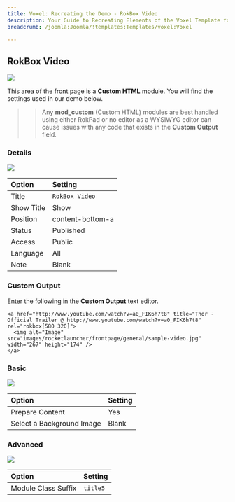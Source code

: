```yaml
---
title: Voxel: Recreating the Demo - RokBox Video
description: Your Guide to Recreating Elements of the Voxel Template for Joomla
breadcrumb: /joomla:Joomla/!templates:Templates/voxel:Voxel

---
```


RokBox Video
-----
![][demo]

This area of the front page is a **Custom HTML** module. You will find the settings used in our demo below.

>> Any **mod_custom** (Custom HTML) modules are best handled using either RokPad or no editor as a WYSIWYG editor can cause issues with any code that exists in the **Custom Output** field.

### Details
![][demo2]

| Option     | Setting          |  
| :--------- | :--------------- |  
| Title      | `RokBox Video`   |  
| Show Title | Show             |  
| Position   | content-bottom-a |  
| Status     | Published        |  
| Access     | Public           |  
| Language   | All              |  
| Note       | Blank            |  

### Custom Output
Enter the following in the **Custom Output** text editor.

~~~
<a href="http://www.youtube.com/watch?v=a0_FIK6h7t8" title="Thor - Official Trailer @ http://www.youtube.com/watch?v=a0_FIK6h7t8" rel="rokbox[580 320]">
  <img alt="Image" src="images/rocketlauncher/frontpage/general/sample-video.jpg" width="267" height="174" />
</a>
~~~

### Basic
![][demo3]

| Option                    | Setting |  
| :------------------------ | :------ |  
| Prepare Content           | Yes     |  
| Select a Background Image | Blank   |

### Advanced
![][demo4]

| Option              | Setting  |  
| :------------------ | :------- |  
| Module Class Suffix | `title5` |  

[demo]: assets/demo_8.jpeg
[demo2]: assets/rokbox_1.jpeg
[demo3]: assets/rokbox_2.jpeg
[demo4]: assets/rokbox_3.jpeg